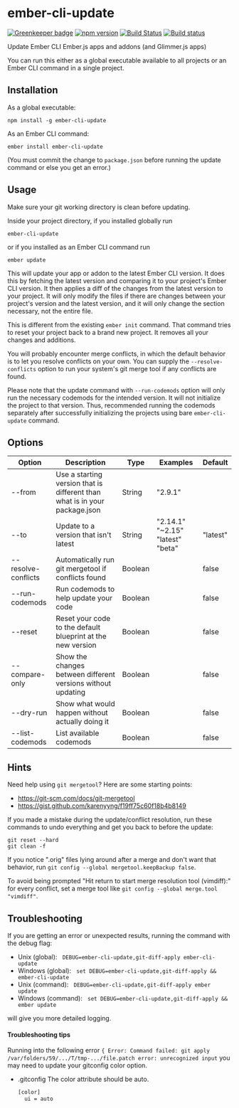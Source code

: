 # ember-cli-update

[![Greenkeeper badge](https://badges.greenkeeper.io/ember-cli/ember-cli-update.svg)](https://greenkeeper.io/)
[![npm version](https://badge.fury.io/js/ember-cli-update.svg)](https://badge.fury.io/js/ember-cli-update)
[![Build Status](https://travis-ci.org/ember-cli/ember-cli-update.svg?branch=master)](https://travis-ci.org/ember-cli/ember-cli-update)
[![Build status](https://ci.appveyor.com/api/projects/status/iguxxyxkiu9kyeyo/branch/master?svg=true)](https://ci.appveyor.com/project/embercli/ember-cli-update/branch/master)

Update Ember CLI Ember.js apps and addons (and Glimmer.js apps)

You can run this either as a global executable available to all projects or an Ember CLI command in a single project.

## Installation

As a global executable:

`npm install -g ember-cli-update`

As an Ember CLI command:

`ember install ember-cli-update`

(You must commit the change to `package.json` before running the update command or else you get an error.)

## Usage

Make sure your git working directory is clean before updating.

Inside your project directory, if you installed globally run

`ember-cli-update`

or if you installed as an Ember CLI command run

`ember update`

This will update your app or addon to the latest Ember CLI version. It does this by fetching the latest version and comparing it to your project's Ember CLI version. It then applies a diff of the changes from the latest version to your project. It will only modify the files if there are changes between your project's version and the latest version, and it will only change the section necessary, not the entire file.

This is different from the existing `ember init` command. That command tries to reset your project back to a brand new project. It removes all your changes and additions.

You will probably encounter merge conflicts, in which the default behavior is to let you resolve conflicts on your own. You can supply the `--resolve-conflicts` option to run your system's git merge tool if any conflicts are found.

Please note that the update command with `--run-codemods` option will only run the necessary codemods for the intended version. It will not initialize the project to that version. Thus, recommended running the codemods separately after successfully initializing the projects using bare `ember-cli-update` command.

## Options

| Option | Description | Type | Examples | Default |
|---|---|---|---|---|
| --from | Use a starting version that is different than what is in your package.json | String | "2.9.1" | |
| --to | Update to a version that isn\'t latest | String | "2.14.1" "~2.15" "latest" "beta" | "latest" |
| --resolve-conflicts | Automatically run git mergetool if conflicts found | Boolean | | false |
| --run-codemods | Run codemods to help update your code | Boolean | | false |
| --reset | Reset your code to the default blueprint at the new version | Boolean | | false |
| --compare-only | Show the changes between different versions without updating | Boolean | | false |
| --dry-run | Show what would happen without actually doing it | Boolean | | false |
| --list-codemods | List available codemods | Boolean | | false |

## Hints

Need help using `git mergetool`? Here are some starting points:

* https://git-scm.com/docs/git-mergetool
* https://gist.github.com/karenyyng/f19ff75c60f18b4b8149

If you made a mistake during the update/conflict resolution, run these commands to undo everything and get you back to before the update:

```
git reset --hard
git clean -f
```

If you notice ".orig" files lying around after a merge and don't want that behavior, run `git config --global mergetool.keepBackup false`.

To avoid being prompted "Hit return to start merge resolution tool (vimdiff):" for every conflict, set a merge tool like `git config --global merge.tool "vimdiff"`.

## Troubleshooting

If you are getting an error or unexpected results, running the command with the debug flag:

* Unix (global):&nbsp;&nbsp;&nbsp;`DEBUG=ember-cli-update,git-diff-apply ember-cli-update`
* Windows (global):&nbsp;&nbsp;&nbsp;`set DEBUG=ember-cli-update,git-diff-apply && ember-cli-update`
* Unix (command):&nbsp;&nbsp;&nbsp;`DEBUG=ember-cli-update,git-diff-apply ember update`
* Windows (command):&nbsp;&nbsp;&nbsp;`set DEBUG=ember-cli-update,git-diff-apply && ember update`

will give you more detailed logging.

#### Troubleshooting tips
Running into the following error `{ Error: Command failed: git apply /var/folders/59/.../T/tmp-.../file.patch
error: unrecognized input` you may need to update your gitconfig color option.

- .gitconfig
    The color attribute should be auto.
    ```sh
    [color]
      ui = auto
    ```
